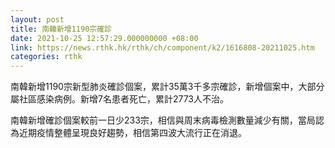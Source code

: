 ```yaml
---
layout: post
title: 南韓新增1190宗確診
date: 2021-10-25 12:57:29.000000000 +08:00
link: https://news.rthk.hk/rthk/ch/component/k2/1616808-20211025.htm
categories: rthk
---
```


南韓新增1190宗新型肺炎確診個案，累計35萬3千多宗確診，新增個案中，大部分屬社區感染病例。新增7名患者死亡，累計2773人不治。

南韓新增確診個案較前一日少233宗，相信與周末病毒檢測數量減少有關，當局認為近期疫情整體呈現良好趨勢，相信第四波大流行正在消退。
